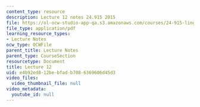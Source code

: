 ```yaml
---
content_type: resource
description: Lecture 12 notes 24.915 2015
file: https://ol-ocw-studio-app-qa.s3.amazonaws.com/courses/24-915-linguistic-phonetics-fall-2015/e4b92ed812bebfadb7086369606d45d3_MIT24_915F15_lec12.pdf
file_type: application/pdf
learning_resource_types:
- Lecture Notes
ocw_type: OCWFile
parent_title: Lecture Notes
parent_type: CourseSection
resourcetype: Document
title: Lecture 12
uid: e4b92ed8-12be-bfad-b708-6369606d45d3
video_files:
  video_thumbnail_file: null
video_metadata:
  youtube_id: null
---
```

